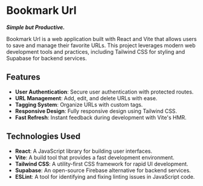 # Bookmark Url

***Simple but Productive.***

Bookmark Url is a web application built with React and Vite that allows users to save and manage their favorite URLs. This project leverages modern web development tools and practices, including Tailwind CSS for styling and Supabase for backend services.

## Features

- **User Authentication**: Secure user authentication with protected routes.
- **URL Management**: Add, edit, and delete URLs with ease.
- **Tagging System**: Organize URLs with custom tags.
- **Responsive Design**: Fully responsive design using Tailwind CSS.
- **Fast Refresh**: Instant feedback during development with Vite's HMR.

## Technologies Used

- **React**: A JavaScript library for building user interfaces.
- **Vite**: A build tool that provides a fast development environment.
- **Tailwind CSS**: A utility-first CSS framework for rapid UI development.
- **Supabase**: An open-source Firebase alternative for backend services.
- **ESLint**: A tool for identifying and fixing linting issues in JavaScript code.

